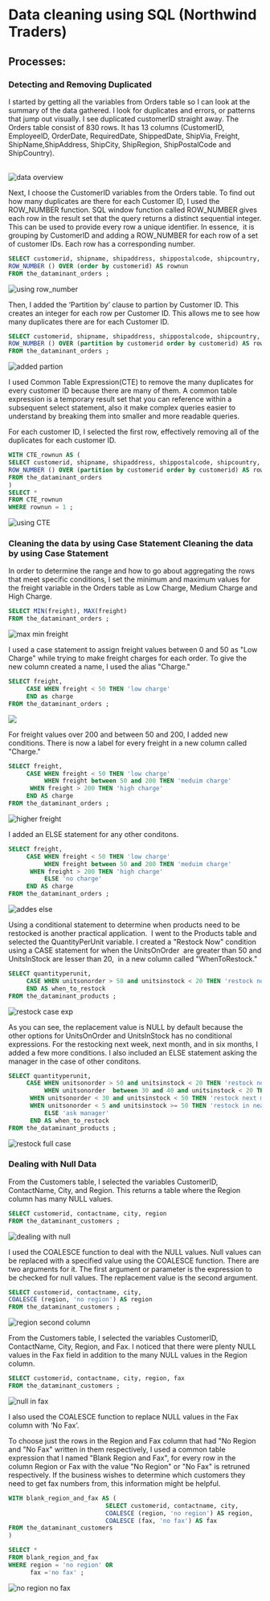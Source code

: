 
# Data cleaning using SQL (Northwind Traders)  

## Processes:

### Detecting and Removing Duplicated
I started by getting all the variables from Orders table so I can look at the summary of the data gathered. I look for duplicates and errors, or patterns that jump out visually. I see duplicated customerID straight away. The Orders table consist of 830 rows. It has 13 columns (CustomerID, EmployeeID, OrderDate, RequiredDate, ShippedDate, ShipVia, Freight, ShipName,ShipAddress, ShipCity, ShipRegion, ShipPostalCode and ShipCountry).  
  &nbsp;
  
![data overview](https://github.com/Dataminant/Data-cleaning-using-SQL-Northwind-Traders-/blob/75c43f95cd29af0b58987d730a1761216a2cc291/Data%20cleaning%20using%20SQL%20(Northwind%20Traders)/Questions/Data%20Overview.jpg)
&nbsp;

 Next, I choose the CustomerID variables from the Orders table. To find out how many duplicates are there for each Customer ID, I used the ROW_NUMBER function. SQL window function called ROW_NUMBER gives each row in the result set that the query returns a distinct sequential integer. This can be used to provide every row a unique identifier. In essence,  it is grouping by CustomerID and adding a ROW_NUMBER for each row of a set of customer IDs. Each row has a corresponding number. 
&nbsp;


```sql
SELECT customerid, shipname, shipaddress, shippostalcode, shipcountry,
ROW_NUMBER () OVER (order by customerid) AS rownun
FROM the_dataminant_orders ;
```
![using row_number](https://github.com/Dataminant/Data-cleaning-using-SQL-Northwind-Traders-/blob/75c43f95cd29af0b58987d730a1761216a2cc291/Data%20cleaning%20using%20SQL%20(Northwind%20Traders)/Questions/Uisng%20the%20ROW_NUMBER%20function%20to%20detect%20how%20many%20duplicates%20there%20are%20for%20each%20Customer%20ID.jpg)
&nbsp;

Then, I added the ‘Partition by’ clause to partion by Customer ID. This creates an integer for each row per Customer ID. This allows me to see how many duplicates there are for each Customer ID.
&nbsp;

```sql
SELECT customerid, shipname, shipaddress, shippostalcode, shipcountry,
ROW_NUMBER () OVER (partition by customerid order by customerid) AS rownun
FROM the_dataminant_orders ;
```
![added partion](https://github.com/Dataminant/Data-cleaning-using-SQL-Northwind-Traders-/blob/75c43f95cd29af0b58987d730a1761216a2cc291/Data%20cleaning%20using%20SQL%20(Northwind%20Traders)/Questions/Added%20the%20%E2%80%98Partition%20by%E2%80%99%20clause%20to%20partion%20by%20Customer%20ID..jpg)
&nbsp;

I used Common Table Expression(CTE) to remove the many duplicates for every customer ID because there are many of them. A common table expression is a temporary result set that you can reference within a subsequent select statement, also it make complex queries easier to understand by breaking them into smaller and more readable queries. 

For each customer ID, I selected the first row, effectively removing all of the duplicates for each customer ID.  

```sql
WITH CTE_rownun AS (
SELECT customerid, shipname, shipaddress, shippostalcode, shipcountry,
ROW_NUMBER () OVER (partition by customerid order by customerid) AS rownun
FROM the_dataminant_orders
)
SELECT *
FROM CTE_rownun
WHERE rownun = 1 ;
```
![using CTE](https://github.com/Dataminant/Data-cleaning-using-SQL-Northwind-Traders-/blob/75c43f95cd29af0b58987d730a1761216a2cc291/Data%20cleaning%20using%20SQL%20(Northwind%20Traders)/Questions/CTE%20to%20get%20rid%20of%20the%20duplicates%20for%20each%20customer%20ID.jpg)

### Cleaning the data by using Case Statement  Cleaning the data by using Case Statement  
In order to determine the range and how to go about aggregating the rows that meet specific conditions, I set the minimum and maximum values for the freight variable in the Orders table as Low Charge, Medium Charge and High Charge.

```sql
SELECT MIN(freight), MAX(freight)
FROM the_dataminant_orders ;
 ```

![max min freight](https://github.com/Dataminant/Data-cleaning-using-SQL-Northwind-Traders-/blob/6569afc3d8e7e0325a0cfe667097dd243a81a96d/Data%20cleaning%20using%20SQL%20(Northwind%20Traders)/Questions/Selected%20the%20minimum%20and%20maximum%20values%20for%20the%20freight%20variable%20in%20the%20Orders%20table.jpg)

I used a case statement to assign freight values between 0 and 50 as "Low Charge" while trying to make freight charges for each order. To give the new column created a name, I used the alias "Charge."

```sql
SELECT freight,
     CASE WHEN freight < 50 THEN 'low charge'
     END as charge
FROM the_dataminant_orders ;
 ```
![](https://github.com/Dataminant/Data-cleaning-using-SQL-Northwind-Traders-/blob/f947440d85dd29409c766ab0015813f5bbfc006a/Data%20cleaning%20using%20SQL%20(Northwind%20Traders)/Questions/Case%20statement%20to%20label%20freight%20values.jpg)

For freight values over 200 and between 50 and 200, I added new conditions. There is now a label for every freight in a new column called "Charge."

```sql
SELECT freight,
     CASE WHEN freight < 50 THEN 'low charge'
          WHEN freight between 50 and 200 THEN 'meduim charge'
	  WHEN freight > 200 THEN 'high charge'
     END AS charge
FROM the_dataminant_orders ;
```

![higher freight](https://github.com/Dataminant/Data-cleaning-using-SQL-Northwind-Traders-/blob/dab5f1c2bf51d0a1f50e2cbb5dbcc3ecb172d86c/Data%20cleaning%20using%20SQL%20(Northwind%20Traders)/Questions/Case%20statement%20for%20higher%20freight%20values.jpg)

I added an ELSE statement for any other conditons.

```sql
SELECT freight,
     CASE WHEN freight < 50 THEN 'low charge'
          WHEN freight between 50 and 200 THEN 'meduim charge'
	  WHEN freight > 200 THEN 'high charge'
          ELSE 'no charge'
     END AS charge
FROM the_dataminant_orders ;
```
![addes else](https://github.com/Dataminant/Data-cleaning-using-SQL-Northwind-Traders-/blob/6c7ede7e5c1c747edf62aea372f7d0425c3cdc59/Data%20cleaning%20using%20SQL%20(Northwind%20Traders)/Questions/Case%20statement%20no%20charges%20for%20freight%20values.jpg)

Using a conditional statement to determine when products need to be restocked is another practical application.  I went to the Products table and selected the QuantityPerUnit variable. I created a "Restock Now" condition using a CASE statement for when the UnitsOnOrder  are greater than 50 and UnitsInStock are lesser than 20,  in a new column called "WhenToRestock."

```sql
SELECT quantityperunit,
     CASE WHEN unitsonorder > 50 and unitsinstock < 20 THEN 'restock now'
     END AS when_to_restock
FROM the_dataminant_products ;
```
![restock case exp](https://github.com/Dataminant/Data-cleaning-using-SQL-Northwind-Traders-/blob/6c7ede7e5c1c747edf62aea372f7d0425c3cdc59/Data%20cleaning%20using%20SQL%20(Northwind%20Traders)/Questions/When%20to%20restock%20case%20express%20.jpg)

As you can see, the replacement value is NULL by default because the other options for UnitsOnOrder and UnitsInStock has no conditional expressions. For the restocking next week, next month, and in six months, I added a few more conditions. I also included an ELSE statement asking the manager in the case of other conditons.

```sql
SELECT quantityperunit,
     CASE WHEN unitsonorder > 50 and unitsinstock < 20 THEN 'restock now'
          WHEN unitsonorder  between 30 and 40 and unitsinstock < 20 THEN 'restock next week'
	  WHEN unitsonorder < 30 and unitsinstock < 50 THEN 'restock next month'
	  WHEN unitsonorder < 5 and unitsinstock >= 50 THEN 'restock in near future'
          ELSE 'ask manager'
      END AS when_to_restock
FROM the_dataminant_products ;
```
![restock full case](https://github.com/Dataminant/Data-cleaning-using-SQL-Northwind-Traders-/blob/6c7ede7e5c1c747edf62aea372f7d0425c3cdc59/Data%20cleaning%20using%20SQL%20(Northwind%20Traders)/Questions/when%20to%20restock%20full%20case%20scenerio.jpg)

### Dealing with Null Data

From the Customers table, I selected the variables CustomerID, ContactName, City, and Region. This returns a table where the Region column has many NULL values.

```sql
SELECT customerid, contactname, city, region
FROM the_dataminant_customers ;
```
![dealing with null](https://github.com/Dataminant/Data-cleaning-using-SQL-Northwind-Traders-/blob/5c9e5a0ea10d23a2dd489f8c197c7f12067c7ccb/Data%20cleaning%20using%20SQL%20(Northwind%20Traders)/Questions/Dealing%20with%20null.jpg)

I used the COALESCE function to deal with the NULL values. Null values can be replaced with a specified value using the COALESCE function. There are two arguments for it. The first argument or parameter is the expression to be checked for null values. The replacement value is the second argument. 

```sql
SELECT customerid, contactname, city,
COALESCE (region, 'no region') AS region
FROM the_dataminant_customers ;
```

![region second column](https://github.com/Dataminant/Data-cleaning-using-SQL-Northwind-Traders-/blob/716ff18b3e07622d3467d8892af579f654a9d828/Data%20cleaning%20using%20SQL%20(Northwind%20Traders)/Questions/COALESCE%20function%20in%20use%20to%20replace%20null%20in%20region.jpg)

From the Customers table, I selected the variables CustomerID, ContactName, City, Region, and Fax. I noticed that there were plenty NULL values in the Fax field in addition to the many NULL values in the Region column.

```sql
SELECT customerid, contactname, city, region, fax
FROM the_dataminant_customers ;
```
![null in fax](https://github.com/Dataminant/Data-cleaning-using-SQL-Northwind-Traders-/blob/716ff18b3e07622d3467d8892af579f654a9d828/Data%20cleaning%20using%20SQL%20(Northwind%20Traders)/Questions/Showing%20dull%20in%20fax%20.jpg)

I also used the COALESCE function to replace NULL values in the Fax column with ‘No Fax’.

To choose just the rows in the Region and Fax column that had "No Region and "No Fax" written in them respectively, I used a common table expression that I named "Blank Region and Fax", for every row in the column Region or Fax with the value "No Region" or "No Fax" is retruned respectively. If the business wishes to determine which customers they need to get fax numbers from, this information might be helpful.

```sql
WITH blank_region_and_fax AS (
                           SELECT customerid, contactname, city,
                           COALESCE (region, 'no region') AS region,
                           COALESCE (fax, 'no fax') AS fax
FROM the_dataminant_customers
)

SELECT *
FROM blank_region_and_fax
WHERE region = 'no region' OR
      fax ='no fax' ;
```
![no region no fax](https://github.com/Dataminant/Data-cleaning-using-SQL-Northwind-Traders-/blob/56607fa35f76e784e97b99bbe0b0e9bf23ef8ee6/Data%20cleaning%20using%20SQL%20(Northwind%20Traders)/Questions/Showing%20the%20final%20no%20region%20and%20no%20fax.jpg)

